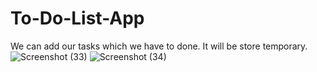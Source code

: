 # To-Do-List-App
We can add our tasks which we have to done. It will be store temporary.
![Screenshot (33)](https://user-images.githubusercontent.com/71267021/165563246-2b69e26a-a964-4c41-88b3-1c2b7b6598f4.png)
![Screenshot (34)](https://user-images.githubusercontent.com/71267021/165563274-93455ef3-5eae-4f24-8eaf-f30cc128e682.png)
